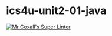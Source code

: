 # ics4u-unit2-01-java

[![Mr Coxall's Super Linter](https://github.com/Aidan-Lalonde-Novales/ics4u-unit2-01-java/workflows/Mr%20Coxall's%20Super%20Linter/badge.svg)](https://github.com/Aidan-Lalonde-Novales/ics4u-unit2-01-java/actions/)
